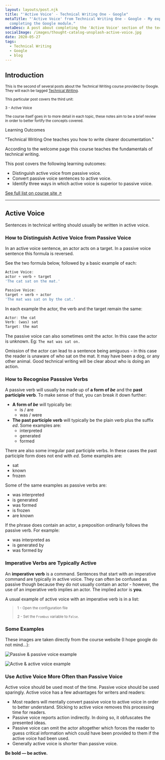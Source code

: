 ```yaml
---
layout: layouts/post.njk
title: "'Active Voice' - Technical Writing One - Google"
metaTitle: "'Active Voice' from Technical Writing One - Google - My experience
  completing the Google module."
metaDesc: A post about completing the 'Active Voice' section of the technical writing one module provided by Google - written by Zachary Parsons
socialImage: /images/thought-catalog-unsplash-active-voice.jpg
date: 2020-05-27
tags:
  - Technical Writing
  - Google
  - blog
---
```


## Introduction

<small>This is the second of several posts about the Technical Writing course provided by Google. They will each be tagged [Technical Writing](https://zacharyparsons.co.uk/tags/technical%20writing/).</small>

<small>This particular post covers the third unit:</small>

<small>3 - Active Voice</small>

<small>The course itself goes in to more detail in each topic, these notes aim to be a brief review in order to better fortify the concepts covered.</small>

<div class="bg-highlight color-primary-shade pad-top-base pad-bottom-base text-300 pad-left-base">

<div class="pad-left-base gap-bottom-base">
<p class="text-500">Learning Outcomes</p>
"Technical Writing One teaches you how to write clearer documentation."

>
According to the welcome page this course teaches the fundamentals of technical writing.

This post covers the following learning outcomes:
</div>

- Distinguish active voice from passive voice.
- Convert passive voice sentences to active voice.
- Identify three ways in which active voice is superior to passive voice.

<div class="pad-left-base pad-top-base">
<a class="button weight-bold font-base" target="_blank" href="https://developers.google.com/tech-writing/one#learning_objectives">See full list on course site ↗</a>
</div>

</div>

---

## Active Voice

Sentences in technical writing should usually be written in active voice.

### How to Distinguish Active Voice from Passive Voice

<!-- Excerpt Start -->
In an active voice sentence, an actor acts on a target. In a passive voice sentence this formula is reversed.
<!-- Excerpt End -->
See the two formula below, followed by a basic example of each:

```javascript
Active Voice:
actor + verb + target
'The cat sat on the mat.'

Passive Voice:
target + verb + actor
'The mat was sat on by the cat.'
```

In each example the actor, the verb and the target remain the same:

```javascript
Actor: the cat
Verb: (was) sat
Target: the mat
```

The passive voice can also sometimes omit the actor. In this case the actor is unknown. Eg: `The mat was sat on.`

Omission of the actor can lead to a sentence being amiguous - in this case the reader is unaware of who sat on the mat. It may have been a dog, or any other animal. Good technical writing will be clear about who is doing an action.

### How to Recognise Passsive Verbs

A passive verb will usually be made up of __a form of *be*__ and the __past participle verb__. To make sense of that, you can break it down further:

- __A form of *be*__ will typically be:
    - is / are
    - was / were
- __The past participle verb__ will typically be the plain verb plus the suffix *ed*. Some examples are:
    - interpreted
    - generated
    - formed

There are also some irregular past participle verbs. In these cases the past participle form does not end with *ed*. Some examples are:
- sat
- known
- frozen

Some of the same examples as passive verbs are:
- was interpreted
- is generated
- was formed
- is frozen
- are known

If the phrase does contain an actor, a preposition ordinarily follows the passive verb. For example:
- was interpreted as
- is generated by
- was formed by

### Imperative Verbs are Typically Active

An __imperative verb__ is a command. Sentences that start with an imperative command are typically in active voice. They can often be confused as passive though because they do not usually contain an actor - however, the use of an imperative verb implies an actor. The implied actor is __you__.

A usual example of active voice with an imperative verb is in a list:

><small>1 - Open the configuration file</small>
>
><small>2 - Set the `Frombus` variable to `False`.</small>

### Some Examples

These images are taken directly from the course website (I hope google do not mind...):

![Passive & passive voice example](/images/passive-passive.png)

![Active & active voice example](/images/active-active.png)

### Use Active Voice More Often than Passive Voice

Active voice should be used most of the time. Passive voice should be used sparingly. Active voice has a few advantages for writers and readers:

- Most readers will mentally convert passive voice to active voice in order to better understand. Sticking to active voice removes this processing time for readers.
- Passive voice reports action indirectly. In doing so, it obfuscates the presented ideas.
- Passive voice can omit the actor altogether which forces the reader to guess critical information which could have been provided to them if the active voice had been used.
- Generally active voice is shorter than passive voice.

__Be bold — be active.__